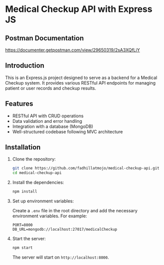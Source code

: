 # Medical Checkup API with Express JS

## Postman Documentation
https://documenter.getpostman.com/view/29650319/2sA3XQfLiY

## Introduction

This is an Express.js project designed to serve as a backend for a Medical Checkup system. It provides various RESTful API endpoints for managing patient or user records and checkup results.

## Features

- RESTful API with CRUD operations
- Data validation and error handling
- Integration with a database (MongoDB)
- Well-structured codebase following MVC architecture

## Installation

1. Clone the repository:

    ```sh
    git clone https://github.com/fadhillatmojo/medical-checkup-api.git
    cd medical-checkup-api
    ```

2. Install the dependencies:

    ```sh
    npm install
    ```

3. Set up environment variables:

    Create a `.env` file in the root directory and add the necessary environment variables. For example:

    ```env
    PORT=8000
    DB_URL=mongodb://localhost:27017/medicalCheckup
    ```

4. Start the server:

    ```sh
    npm start
    ```

    The server will start on `http://localhost:8000`.

